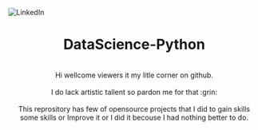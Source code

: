 ![LinkedIn](www.linkedin.com/in/gurudubey/)

<h1 align="center"> DataScience-Python
 </h1>
 <p align="center">
 <br>
 Hi wellcome viewers it my litle corner on github.
  </br>
 <br > 
  I do lack artistic tallent so pardon me for that :grin:
 </br>
 <br> 
 This reprository has few of opensource projects that I did to gain skills some skills or Improve it or I did it becouse I had nothing better to do.
 
 </br>
 </p>
